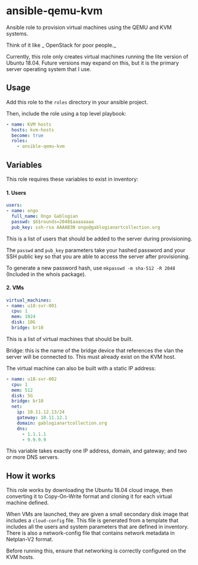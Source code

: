 # ansible-qemu-kvm
Ansible role to provision virtual machines using the QEMU and KVM systems. 

Think of it like _ OpenStack for poor people._

Currently, this role only creates virtual machines running the lite version of Ubuntu 18.04. Future versions may expand on this, but it is the primary server operating system that I use. 

## Usage

Add this role to the `roles` directory in your ansible project. 

Then, include the role using a top level playbook: 

```yaml
- name: KVM hosts 
  hosts: kvm-hosts
  become: true 
  roles: 
    - ansible-qemu-kvm
```



## Variables

This role requires these variables to exist in inventory: 

#### 1. Users

```yaml
users: 
- name: ongo
  full_name: Ongo Gablogian 
  passwd: $6$rounds=2048$aaaaaaaa
  pub_key: ssh-rsa AAAAB3N ongo@gablogianartcollection.org
```

This is a list of users that should be added to the server during provisioning. 

The `passwd` and `pub_key` parameters take your hashed password and your SSH public key so that you are able to access the server after provisioning. 

To generate a new password hash, use `mkpasswd -m sha-512 -R 2048` (Included in the whois package). 

#### 2. VMs

```yaml
virtual_machines: 
- name: u18-svr-001
  cpu: 1
  mem: 1024
  disk: 10G
  bridge: br10 
```

This is a list of virtual machines that should be built. 

Bridge: this is the name of the bridge device that references the vlan the server will be connected to. This must already exist on the KVM host. 

The virtual machine can also be built with a static IP address: 

```yaml
- name: u18-svr-002
  cpu: 1
  mem: 512 
  disk: 5G
  bridge: br10 
  net: 
    ip: 10.11.12.13/24
    gateway: 10.11.12.1 
    domain: gablogianartcollection.org
    dns: 
      - 1.1.1.1
      - 9.9.9.9
```

This variable takes exactly one IP address, domain, and gateway; and two or more DNS servers. 

## How it works

This role works by downloading the Ubuntu 18.04 cloud image, then converting it to Copy-On-Write format and cloning it for each virtual machine defined. 

When VMs are launched, they are given a small secondary disk image that includes a `cloud-config` file. This file is generated from a template that includes all the users and system parameters that are defined in inventory. There is also a network-config file that contains network metadata in Netplan-V2 format. 

Before running this, ensure that networking is correctly configured on the KVM hosts. 
